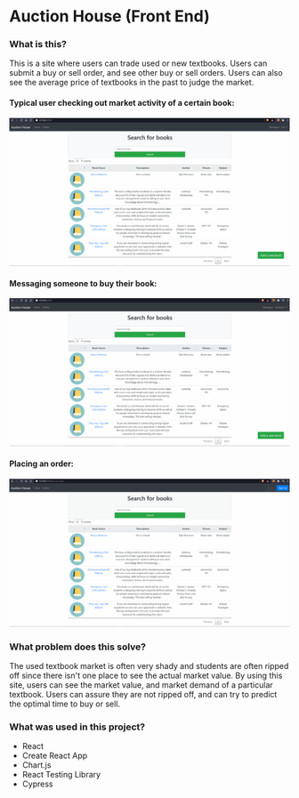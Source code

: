 # Auction House (Front End)

### What is this?
This is a site where users can trade used or new textbooks. Users can submit a buy or sell order, and see other buy or sell orders.
Users can also see the average price of textbooks in the past to judge the market. 

#### Typical user checking out market activity of a certain book:
![me](https://github.com/jyywong/AuctionHouse/blob/master/Gifs/AH_Stats.gif)

#### Messaging someone to buy their book:
![me](https://github.com/jyywong/AuctionHouse/blob/master/Gifs/AH_Messages.gif)

#### Placing an order:
![me](https://github.com/jyywong/AuctionHouse/blob/master/Gifs/AH_Order.gif)

### What problem does this solve?
The used textbook market is often very shady and students are often ripped off since there isn't one place to see the actual market value. By using this site,
users can see the market value, and market demand of a particular textbook. Users can assure they are not ripped off, and can try to predict the optimal time to buy or sell.

### What was used in this project?
- React
- Create React App
- Chart.js
- React Testing Library
- Cypress

